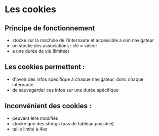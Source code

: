 # Les cookies

## Principe de fonctionnement
- stocké sur la machine de l'internaute et accessible à son navigateur
- on stocke des associations : clé = valeur
- a une durée de vie (limitée)

## Les cookies permettent :
- d'avoir des infos spécifique à chaque navigateur, donc chaque internaute
- de sauvegarder ces infos sur une durée spécifique

##  Inconvénient des cookies :
- peuvent être modifiés
- stocke que des strings (pas de tableau possible)
- taille limité à 4ko